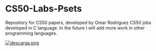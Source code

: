 # CS50-Labs-Psets
Repository for CS50 papers, developed by Omar Rodriguez
CS50 jobs developed in C language.
In the future I will add more work in other programming languages.



[![descarga.png](https://i.postimg.cc/VLpBSCNf/descarga.png)](https://postimg.cc/D8QbHmsH)
